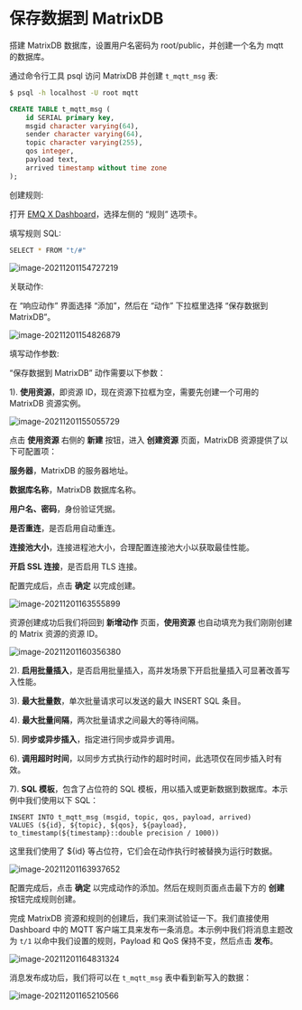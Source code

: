 # 保存数据到 MatrixDB

搭建 MatrixDB 数据库，设置用户名密码为 root/public，并创建一个名为 mqtt 的数据库。

通过命令行工具 psql 访问 MatrixDB 并创建 `t_mqtt_msg` 表:

```bash
$ psql -h localhost -U root mqtt
```

```sql
CREATE TABLE t_mqtt_msg (
    id SERIAL primary key,
    msgid character varying(64),
    sender character varying(64),
    topic character varying(255),
    qos integer,
    payload text,
    arrived timestamp without time zone
);
```

创建规则:

打开 [EMQ X Dashboard](http://127.0.0.1:18083/#/rules)，选择左侧的 “规则” 选项卡。

填写规则 SQL:

```bash
SELECT * FROM "t/#"
```

![image-20211201154727219](./assets/rule-engine/matrixdb_data_to_store1.png)

关联动作:

在 “响应动作” 界面选择 “添加”，然后在 “动作” 下拉框里选择 “保存数据到 MatrixDB”。

![image-20211201154826879](./assets/rule-engine/matrixdb_data_to_store2.png)

填写动作参数:

“保存数据到 MatrixDB” 动作需要以下参数：

1). **使用资源**，即资源 ID，现在资源下拉框为空，需要先创建一个可用的 MatrixDB 资源实例。

![image-20211201155055729](./assets/rule-engine/matrixdb_data_to_store3.png)

点击 **使用资源** 右侧的 **新建** 按钮，进入 **创建资源** 页面，MatrixDB 资源提供了以下可配置项：

**服务器**，MatrixDB 的服务器地址。

**数据库名称**，MatrixDB 数据库名称。

**用户名、密码**，身份验证凭据。

**是否重连**，是否启用自动重连。

**连接池大小**，连接进程池大小，合理配置连接池大小以获取最佳性能。

**开启 SSL 连接**，是否启用 TLS 连接。

配置完成后，点击 **确定** 以完成创建。

![image-20211201163555899](./assets/rule-engine/matrixdb_data_to_store4.png)

资源创建成功后我们将回到 **新增动作** 页面，**使用资源** 也自动填充为我们刚刚创建的 Matrix 资源的资源 ID。

![image-20211201160356380](./assets/rule-engine/matrixdb_data_to_store5.png)

2). **启用批量插入**，是否启用批量插入，高并发场景下开启批量插入可显著改善写入性能。

3). **最大批量数**，单次批量请求可以发送的最大 INSERT SQL 条目。

4). **最大批量间隔**，两次批量请求之间最大的等待间隔。

5). **同步或异步插入**，指定进行同步或异步调用。

6). **调用超时时间**，以同步方式执行动作的超时时间，此选项仅在同步插入时有效。

7). **SQL 模板**，包含了占位符的 SQL 模板，用以插入或更新数据到数据库。本示例中我们使用以下 SQL：

```
INSERT INTO t_mqtt_msg (msgid, topic, qos, payload, arrived)
VALUES (${id}, ${topic}, ${qos}, ${payload}, to_timestamp(${timestamp}::double precision / 1000))
```

这里我们使用了 ${id} 等占位符，它们会在动作执行时被替换为运行时数据。

![image-20211201163937652](./assets/rule-engine/matrixdb_data_to_store6.png)

配置完成后，点击 **确定** 以完成动作的添加。然后在规则页面点击最下方的 **创建** 按钮完成规则创建。

完成 MatrixDB 资源和规则的创建后，我们来测试验证一下。我们直接使用 Dashboard 中的 MQTT 客户端工具来发布一条消息。本示例中我们将消息主题改为 `t/1` 以命中我们设置的规则，Payload 和 QoS 保持不变，然后点击 **发布**。

![image-20211201164831324](./assets/rule-engine/matrixdb_data_to_store7.png)

消息发布成功后，我们将可以在 `t_mqtt_msg` 表中看到新写入的数据：

![image-20211201165210566](./assets/rule-engine/matrixdb_data_to_store8.png)
